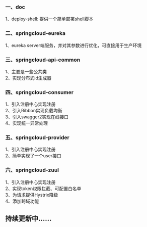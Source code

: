 ### 一、doc
1、deploy-shell: 提供一个简单部署shell脚本<br/>

### 二、springcloud-eureka
1、eureka server端服务，并对其参数进行优化，可直接用于生产环境<br/>

### 三、springcloud-api-common
1、主要是一些公共类<br/>
2、实现分布式id生成器<br/>

### 四、springcloud-consumer
1、引入注册中心实现注册 <br/>
2、引入Ribbon实现负载均衡 <br/>
3、引入swagger2实现在线接口 <br/>
4、实现统一异常处理<br/>

### 五、springcloud-provider
1、引入注册中心实现注册 <br/>
2、简单实现了一个user接口<br/>

### 六、springcloud-zuul 
1、引入注册中心实现注册 <br/>
2、实现token权限拦截、可配置白名单<br/>
3、为请求提供Hystrix降级<br/>
4、添加跨域功能<br/>

## 持续更新中……
